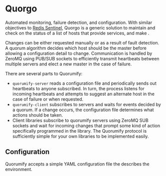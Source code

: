 # Quorgo

Automated monitoring, failure detection, and configuration. With similar objectives to [Redis Sentinel](http://redis.io/topics/sentinel), Quorgo is a generic solution to maintain and check on the status of a list of hosts that provide services, and make .

Changes can be either requested manually or as a result of fault detection. A quorum algorithm decides which host should be the master before allowing a configuration detail to change. Communication is handled by ZeroMQ using PUB/SUB sockets to efficiently transmit heartbeats between multiple servers and elect a new master in the case of failure.

There are several parts to Quorumify:

 * `quorumify-server` reads a configuration file and periodically sends out heartbeats to anyone subscribed. In turn, the process listens for incoming heartbeats and attempts to suggest an alternate host in the case of failure or when requested.
 * `quorumify-client` subscribes to servers and waits for events decided by a quorum. If a change occurs, the configuration file determines what actions should be taken.
 * Client libraries subscribe to quorumify servers using ZeroMQ SUB sockets and wait for incoming changes that prompt some kind of action specifically programmed in the library. The Quorumify protocol is sufficiently simple for your own libraries to be implemented easily.


## Configuration

Quorumify accepts a simple YAML configuration file the describes the environment.
